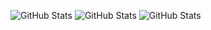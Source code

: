 ![GitHub Stats](https://github-readme-stats-lucas-bertos-projects.vercel.app/api?username=lucasberto&theme=merko&show_icons=true&hide_border=true&layout=compact)
![GitHub Stats](https://streak-stats.demolab.com?user=lucasberto&theme=merko&hide_border=true)
![GitHub Stats](https://github-readme-stats-lucas-bertos-projects.vercel.app/api/top-langs/?username=lucasberto&theme=merko&show_icons=true&hide_border=true)



